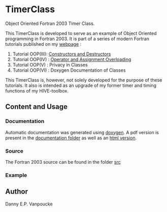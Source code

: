 # TimerClass
Object Oriented Fortran 2003 Timer Class.

This TimerClass is developed to serve as an example of Object Oriented programming
in Fortran 2003. It is part of a series of modern Fortran tutorials published on my 
[webpage](https://dannyvanpoucke.be) :
1. Tutorial OOP(III): [Constructors and Destructors](https://dannyvanpoucke.be/oop-fortran-tut4-en/)
2. Tutorial OOP(IV) : [Operator and Assignment Overloading](https://dannyvanpoucke.be/oop-fortran-tut5-en/)
3. Tutorial OOP(V)  : Privacy in Classes
4. Tutorial OOP(VI) : Doxygen Documentation of Classes

This TimerClass is, however, not solely developed for the purpose of these tutorials. It
also is intended as an upgrade of my former timer and timing functions of my HIVE-toolbox.

## Content and Usage
### Documentation
Automatic documentation was generated using [doxygen](http://www.doxygen.nl/index.html). 
A pdf version is present in the [documentation folder](/docs/) as well as an [html version](/docs/html/index.html).

### Source
The Fortran 2003 source can be found in the folder [src](/src/)

### Example

<!--
needs to be added
-->


## Author
Danny E.P. Vanpoucke


    

